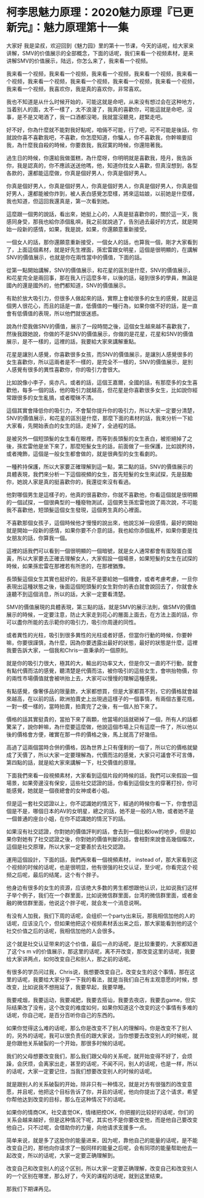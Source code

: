 # 柯李思魅力原理：2020魅力原理『已更新完』：魅力原理第十一集

大家好 我是梁叔，欢迎回到《魅力园》里的第十一节课，今天的话呢，给大家来讲解，SMV的价值展示的全部概念，下面的话呢，我们来看一个视频素材，是来讲解SMV的价值展示，陆远，你怎么来了，我来看一个视频。

我来看一个视频，我来看一个视频，我来看一个视频，我来看一个视频，我来看一个视频，我来看一个视频，我来看一个视频，我来看一个视频，我来看一个视频，我来看一个视频，我喜欢你，我是真的喜欢你，非常喜欢。

我也不知道是从什么时候开始的，可能这就是命吧，从来没有想过会在这种地方，当着别人的面，太不一樣了，太不浪漫了，我真的喜歡你，可能這就是命吧，沒事，是不是又喝酒了，我一口酒都沒喝，我就當沒聽見，趕緊走吧。

好不好，你為什麼就不能對我好點呢，咱倆不可能，行了吧，可不可能是後話，你就說你喜不喜歡我吧，不喜歡，你怎麼知道，你騙人，你不喜歡我，你幹嘛要招我，為什麼我自殺的時候，你要救我，我寂寞的時候，你還陪著我。

過生日的時候，你還給我做蛋糕，為什麼呀，你明明就是喜歡我，陸月，我告訴你，我是認真的，你不應該送送他嗎，他，知道你找女人喜歡，但真沒想到，各型各款的，還都能這麼做，你真是個好男人，你真是個好男人。

你真是個好男人，你真是個好男人，你真是個好男人，你真是個好男人，你真是個好男人，還都能被你炸到，被人表白感覺怎麼樣，將來這姑娘，以前她是什麼樣，我也知道，但這回我還真是，第一次看到她。

這麼跟一個男的說話，看出來，她挺上心的，人真是挺喜歡你的，關於這一天，我感同身受，那我也給你添個亂唄，我之前就說過了，告別過去最好的方式，就是開始一段新的感情，如果，我是說，如果，你還願意重新接受。

一個女人的話，那你還願意重新接受，一個女人的話，也算我一個，剛才大家看到了，上面這個素材，就是好先生裡面，孫宏雷跟女明星，這個是很明顯的，在講解SNV的價值展示，也就是你在兩性當中的價值，下面的話。

從第一點開始講解，SNV的價值展示，和花星的區別是什麼，SNV的價值展示，和花星完全是兩回事，那在我入行這麼多年，以後的話，碰到很多的學員，無論是國內的還是國外的，他們都知道，SNV的價值展示。

有助於放大吸引力，但很多人做起來的話，實際上會給很多的女生的感覺，就是這個男人很花心，而且的話是一直，低價值的一種行為，如果你做不好的話，是一直會有低價值的表現，所以他們就很迷惑。

說為什麼我做SNV的價值，展示了一段時間之後，這個女生越來越不喜歡我了，然後我跟她說，你做的不是SNV的價值展示，你做的是花星，花星和SNV的價值展示，是不一樣的，這裡的話，我要給大家來講解重點。

花星是讓別人感覺，你喜歡很多女孩，而SNV的價值展示，是讓別人感覺很多的女生喜歡你，所以這兩者是不一樣的，是完全不一樣的，SNV的價值展示，是別人感覺有很多的異性喜歡你，你的吸引力會很大。

比如說像小李子，吳亦凡，或者的話，這個王嘉爾，全國的話，有那麼多的女生喜歡他，每多一個的話，他的吸引力就越高，但花星是你喜歡很多女生，比如說你經常跟很多的女生亂搞，或者曖昧不清。

這個其實會降低你的吸引力，不會幫你提升你的吸引力，所以大家一定要分清楚，SNV的價值展示，和花星的區別是什麼，那麼下面的素材的話，我來分析一下給大家看，先開始表白的女生的話，走掉了，全過程的話。

是被另外一個短頭髮的女生看在眼裡，而等到長頭髮的女生表白，被拒絕掉了之後，孫宏雷他是坐下來了，那麼短髮女生的話，前面做了一些保護，比如說矜持，或者掩飾，這個是一般女生都會做的，就是很典型的女生看劇的。

一種矜持保護，所以大家要正確理解到這一點，第二點的話，SNV的價值展示的具體表現，我們來分析一下這個視頻的女生，首先短髮的女生來試探，先是鼓勵你，她說人家是真的挺喜歡你的，我還從來沒有看過。

他對哪個男生是這樣子的，他真的很喜歡你，你就不喜歡他，你看這個就是很明顯的一個試探，一個很典型的一種廢物測試，這個男生孫宏雷他說了兩次說，不可能我不喜歡他，短頭髮這個女生發現，這個男生真的心裡面。

不喜歡那個女孩子，這個時候他才慢慢的說出來，他說忘掉一段感情，最好的開始就是開始一段新的感情，如果你要不介意的話，我也給你添個亂杯，如果你要是找女朋友的話，你算我一個。

這裡的話我們可以看到一個很明顯的一個暗號，就是女人通常都會有蛋殼蛋白蛋黃，所以大家要去正確去理解女人，大家假設一個場景，如果短髮的女生在試探的時候，如果孫宏雷在那裡若有所思的，在那裡猶豫。

長頭髮這個女生其實也挺好的，我是不是要給她一個機會，或者考慮考慮，一旦你表現出這種狀態之後，後面這個短頭髮的女生對你的表白就會說回去了，你就會永遠聽不到這個消息，所以的話，大家一定要看清楚。

SMV的價值展現的具體表現，第三點的話，就是SMV的展示法則，做SMV的價值展示的時候，一定要注意，防止大家走到花心的層面上面去，在方法上面的話，你可以盡你所能的去示範你的吸引力，吸引你周邊的同性。

或者異性的光柱，吸引到很多異性的光柱或者好感，但當你行動的時候，你要幹嘛，你要很謹慎，為什麼，因為你要透露出最好的狀態，最好的狀態是什麼，這裡我要告訴大家，一個我和Chris一直秉承的一個原則。

就是你的吸引力很大，極其的大，輸出的功率又大，但是你又一直的不行動，就會有點代價而沽的感覺，聽清楚是代價而沽，被你吸引的這些女生，會哄抬物價，你的兩性市場價值就會被哄抬上去，大家可以慢慢的理解這種感覺。

有點感覺，像奢侈品的限量款，大家都想買，但是大家都買不到，它的價格就會越來越高，在以前的話，歐洲拍賣史上出現過這樣子的一個事情，有兩個古董花瓶，一對一模一樣的，當時拍賣，拍賣完了之後，有一個人拍下來了。

價格的話其實挺貴的，當拍下來了兩顆，他當場的話就砸掉了一個，所有人的話都驚呆了，說你幹嘛，為什麼要這麼做，他說這個市場上只有這麼一件了，所以他以後的價格會方便，確實在那一件的價格之後，馬上就高了好幾倍。

高過了這兩個當時合併的價格，因為世界上只有僅剩的一個了，所以它的價格就變成了天價了，所以大家一定要理解為，代價而沽的感覺，大家只可議會不可言傳，第四點的話，就是給大家來講解一下，社交價值的原理。

下面我們來看一段視頻素材，大家看到這個片段的時候的話，我們可以來假設一個場景，如果旁邊沒有保安，這些社交認證的話，你看到這個女生的穿著打扮，你可能感覺，她就是一個夜總會的女神或者小姐。

但是這一套社交認證以上，你不認識她的情況下，經過的時候你看一下，你會想這個是不是，哪個日本的AV的女明星，總之的話，她不是一般的人物，或者她不是一個普通的座台小姐，在你不認識她的情況下的話。

如果沒有社交認證，你對她的價值評判的話，會去到一個比較low的地步，但是如果你對她有了社交認證之後，你對她的價值判斷的話，會相對來說會高幾個檔次，這個是社交原理，所以大家一定要善於去社交認證。

運用這個設計，下面的話，我們再來看一個視頻素材， instead of，那大家看到这个视频的时候的话呢，也是很明显，他有很强的社交认证，至少呢，你看完这个视频之后呢，最后的结尾，这个有个胖子。

他身边有很多的女生的资源，应该绝大多数的男生都想跟他认识，比如说我们这样子举个例子，我们在一个群里面，比如说微信群里面，台湾的微信群里面，或者金融的微信群里面，他说这个胖子呢，就会发一个消息说啊。

有没有人加我，我们下周的话呢，会组织一个party出来玩，那我相信加他的人的话呢，应该没几个，但如果他把这个视频素材丢出来之后，那大家能看到他的这个社交价值之后的话呢，我相信加他的人会很多。

这个就是社交认证带来的这个价值，最后一点的话呢，是比较重要的，大家都知道了这个s m v的价值展示，那这里的话呢，离不开改变，那改变这里的话呢，我要给大家讲两点，如何改变自己和别人，那之前的话呢。

有很多的学员问过我，Chris说，我想要改变自己，改变女生的这个事情，那在这里的话呢，我要给大家分享一下我的看法，就是当我们自己有主观意愿的时候，想改变，比如说我不想拖延了，我要早起，我要早睡。

我要戒烟，我要运动，我要减肥，我要去搭讪，我要去夜店，我要去game，但实际结果改了没有，这个改变的难度如何，如果你知道这个改变的这个事情有多难的话呢，你自己呢，是百分百听你自己的东西的。

如果你觉得这么难的话呢，那么你是改变不了别人的理解吗，你是改变不了别人的，另外的话呢，我可以很负责任的跟大家说，当你想要去改变别人的时候呢，就是你跟他关系破裂的一个开始，那很多时候的话呢。

我们的父母想要改变我们，那么我们跟父母的关系呢，就开始变得不好了，会烦躁，会厌烦，会离家出走，甚至的话呢，不闻不问，别人的话呢，也是一样，所以的话呢，大家一定要记住，当我们想要改变别人的时候的话呢。

就是跟别人的关系破裂的开始，除非只有一种情况，就是对方有很强烈的改变意愿，并且呢，他把这个目标告诉了你，并且的话呢，他向你提出了这个请求，希望你帮他达到改变的目标，那么在这种情况下的话呢。

如果你的情商OK，社交直觉OK，情绪把控OK，你把握的比较好的话呢，你们的关系会越来越好，但是这种情况下呢，其实也不是你要改变他，而是他自己要改变他自己，只不过呢，会借助你的力量，向他请求支援多一点。

简单来说，就是多了这股你的能量进来，因为呢，靠他自己的能量的话呢，是不能改变自己的，那他向你请求了一股同样的能量之后呢，会有同项的能量帮助他去一起改变，所以的话呢，大家一定要正确理解到。

改变自己和改变别人的这个区别，所以大家一定要正确理解，改变自己和改变别人的一个区别在哪里，那么好了，今天的课程的话呢，就到这里结束。

那我们下期课再见。